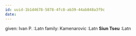 ```yaml
---
id: uuid-1b1d4678-5878-4fc8-ab39-44ab848a3f9c
date: 
---
```


given: Ivan P. :Latn
family: Kamenarovic :Latn
**Siun Tseu** :Latn